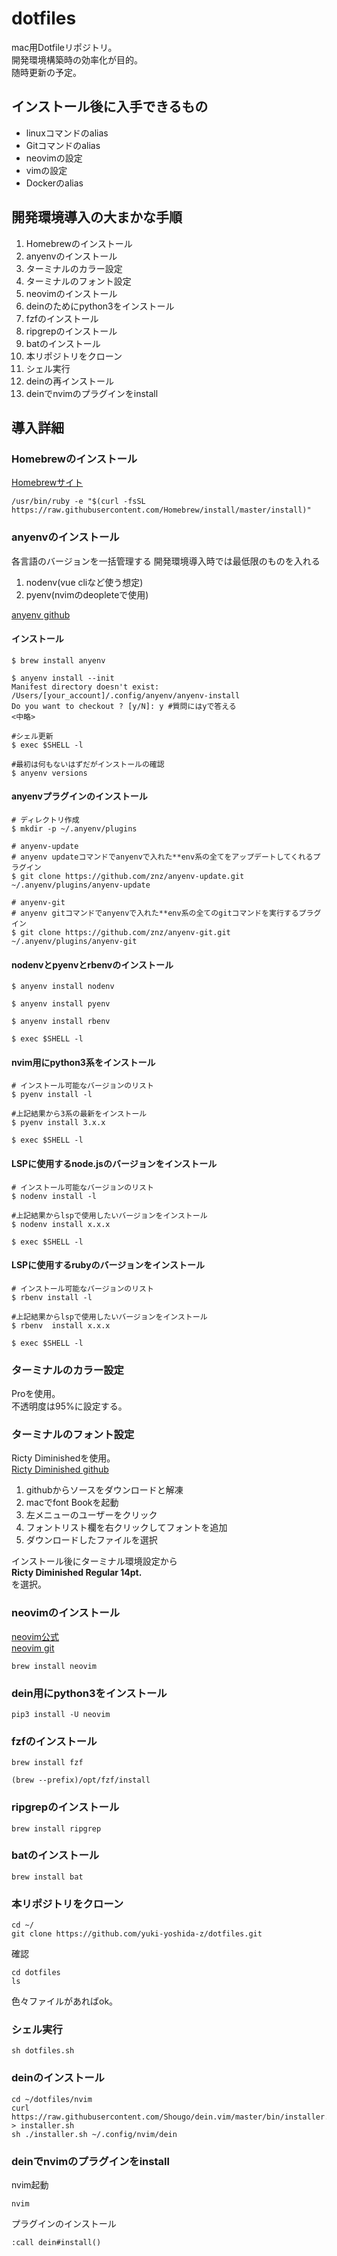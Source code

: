 # dotfiles
mac用Dotfileリポジトリ。   
開発環境構築時の効率化が目的。   
随時更新の予定。

## インストール後に入手できるもの
- linuxコマンドのalias
- Gitコマンドのalias
- neovimの設定
- vimの設定
- Dockerのalias

## 開発環境導入の大まかな手順
1. Homebrewのインストール 
1. anyenvのインストール
1. ターミナルのカラー設定
1. ターミナルのフォント設定 
1. neovimのインストール
1. deinのためにpython3をインストール
1. fzfのインストール
1. ripgrepのインストール
1. batのインストール
1. 本リポジトリをクローン
1. シェル実行
1. deinの再インストール
1. deinでnvimのプラグインをinstall

## 導入詳細
### Homebrewのインストール
[Homebrewサイト](https://brew.sh/index_ja)
```
/usr/bin/ruby -e "$(curl -fsSL https://raw.githubusercontent.com/Homebrew/install/master/install)"
```

### anyenvのインストール
各言語のバージョンを一括管理する
開発環境導入時では最低限のものを入れる
1. nodenv(vue cliなど使う想定)
1. pyenv(nvimのdeopleteで使用)

[anyenv github](https://github.com/anyenv/anyenv)

#### インストール
```
$ brew install anyenv
```
```
$ anyenv install --init
Manifest directory doesn't exist: /Users/[your_account]/.config/anyenv/anyenv-install
Do you want to checkout ? [y/N]: y #質問にはyで答える
<中略>

#シェル更新
$ exec $SHELL -l

#最初は何もないはずだがインストールの確認
$ anyenv versions

```

#### anyenvプラグインのインストール
```
# ディレクトリ作成
$ mkdir -p ~/.anyenv/plugins

# anyenv-update
# anyenv updateコマンドでanyenvで入れた**env系の全てをアップデートしてくれるプラグイン
$ git clone https://github.com/znz/anyenv-update.git ~/.anyenv/plugins/anyenv-update

# anyenv-git
# anyenv gitコマンドでanyenvで入れた**env系の全てのgitコマンドを実行するプラグイン
$ git clone https://github.com/znz/anyenv-git.git ~/.anyenv/plugins/anyenv-git
```

#### nodenvとpyenvとrbenvのインストール
```
$ anyenv install nodenv

$ anyenv install pyenv

$ anyenv install rbenv

$ exec $SHELL -l
```

#### nvim用にpython3系をインストール
```
# インストール可能なバージョンのリスト
$ pyenv install -l

#上記結果から3系の最新をインストール
$ pyenv install 3.x.x

$ exec $SHELL -l
```

#### LSPに使用するnode.jsのバージョンをインストール
```
# インストール可能なバージョンのリスト
$ nodenv install -l

#上記結果からlspで使用したいバージョンをインストール
$ nodenv install x.x.x

$ exec $SHELL -l
```

#### LSPに使用するrubyのバージョンをインストール
```
# インストール可能なバージョンのリスト
$ rbenv install -l

#上記結果からlspで使用したいバージョンをインストール
$ rbenv  install x.x.x

$ exec $SHELL -l
```


### ターミナルのカラー設定
Proを使用。  
不透明度は95%に設定する。
### ターミナルのフォント設定
Ricty Diminishedを使用。  
[Ricty Diminished github](https://github.com/edihbrandon/RictyDiminished)

1. githubからソースをダウンロードと解凍
1. macでfont Bookを起動
1. 左メニューのユーザーをクリック
1. フォントリスト欄を右クリックしてフォントを追加
1. ダウンロードしたファイルを選択

インストール後にターミナル環境設定から  
**Ricty Diminished Regular 14pt.**  
を選択。

### neovimのインストール
[neovim公式](https://neovim.io/)  
[neovim git](https://github.com/neovim/neovim/wiki/Installing-Neovim)
```
brew install neovim
```

### dein用にpython3をインストール
```
pip3 install -U neovim
```

### fzfのインストール
```
brew install fzf

(brew --prefix)/opt/fzf/install
```

###  ripgrepのインストール
```
brew install ripgrep
```

###  batのインストール
```
brew install bat
```

### 本リポジトリをクローン

```
cd ~/
git clone https://github.com/yuki-yoshida-z/dotfiles.git
```
確認
```
cd dotfiles
ls
```
色々ファイルがあればok。

### シェル実行
```
sh dotfiles.sh
```
### deinのインストール
```
cd ~/dotfiles/nvim
curl https://raw.githubusercontent.com/Shougo/dein.vim/master/bin/installer.sh > installer.sh
sh ./installer.sh ~/.config/nvim/dein
```
### deinでnvimのプラグインをinstall
nvim起動
```
nvim
```
プラグインのインストール
```
:call dein#install()
```


